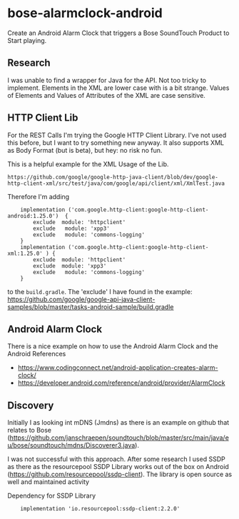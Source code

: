 # bose-alarmclock-android

Create an Android Alarm Clock that triggers a Bose SoundTouch Product to Start playing.

## Research

I was unable to find a wrapper for Java for the API. Not too tricky to implement. Elements in the XML 
are lower case with is a bit strange. Values of Elements and Values of Attributes of the XML are case 
sensitive.

## HTTP Client Lib

For the REST Calls I'm trying the Google HTTP Client Library. I've not used this before, but I want 
to try something new anyway. It also supports XML as Body Format (but is beta), but hey: no risk no fun.

This is a helpful example for the XML Usage of the Lib.
```
https://github.com/google/google-http-java-client/blob/dev/google-http-client-xml/src/test/java/com/google/api/client/xml/XmlTest.java
```

Therefore I'm adding 

```
    implementation ('com.google.http-client:google-http-client-android:1.25.0')  {
        exclude  module: 'httpclient'
        exclude   module: 'xpp3'
        exclude   module: 'commons-logging'
    }
    implementation ('com.google.http-client:google-http-client-xml:1.25.0' ) {
        exclude  module: 'httpclient'
        exclude  module: 'xpp3'
        exclude   module: 'commons-logging'
    }
```

to the ```build.gradle```. The 'exclude'  I have found in the example: https://github.com/google/google-api-java-client-samples/blob/master/tasks-android-sample/build.gradle

## Android Alarm Clock

There is a nice example on how to use the Android Alarm Clock and the Android References
- https://www.codingconnect.net/android-application-creates-alarm-clock/
- https://developer.android.com/reference/android/provider/AlarmClock

## Discovery

Initially I as looking int mDNS (Jmdns) as there is an example on github that relates to Bose 
(https://github.com/janschraepen/soundtouch/blob/master/src/main/java/eu/bose/soundtouch/mdns/Discoverer3.java).

I was not successful with this approach. After some research I used SSDP as there as the resourcepool 
SSDP Library works out of the box on Android (https://github.com/resourcepool/ssdp-client). The library is open
source as well and maintained activity

Dependency for SSDP Library

```
    implementation 'io.resourcepool:ssdp-client:2.2.0'
```